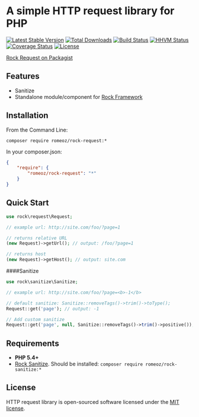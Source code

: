 A simple HTTP request library for PHP
=================

[![Latest Stable Version](https://poser.pugx.org/romeOz/rock-request/v/stable.svg)](https://packagist.org/packages/romeOz/rock-request)
[![Total Downloads](https://poser.pugx.org/romeOz/rock-request/downloads.svg)](https://packagist.org/packages/romeOz/rock-request)
[![Build Status](https://travis-ci.org/romeOz/rock-request.svg?branch=master)](https://travis-ci.org/romeOz/rock-request)
[![HHVM Status](http://hhvm.h4cc.de/badge/romeoz/rock-request.svg)](http://hhvm.h4cc.de/package/romeoz/rock-request)
[![Coverage Status](https://coveralls.io/repos/romeOz/rock-request/badge.svg?branch=master)](https://coveralls.io/r/romeOz/rock-request?branch=master)
[![License](https://poser.pugx.org/romeOz/rock-request/license.svg)](https://packagist.org/packages/romeOz/rock-request)

[Rock Request on Packagist](https://packagist.org/packages/romeOz/rock-request)

Features
-------------------

 * Sanitize
 * Standalone module/component for [Rock Framework](https://github.com/romeOz/rock)

Installation
-------------------

From the Command Line:

```composer require romeoz/rock-request:*```

In your composer.json:

```json
{
    "require": {
        "romeoz/rock-request": "*"
    }
}
```

Quick Start
-------------------

```php
use rock\request\Request;

// example url: http://site.com/foo/?page=1

// returns relative URL
(new Request)->getUrl(); // output: /foo/?page=1

// returns host
(new Request)->getHost(); // output: site.com
```

####Sanitize

```php
use rock\sanitize\Sanitize;

// example url: http://site.com/foo/?page=<b>-1</b>

// default sanitize: Sanitize::removeTags()->trim()->toType(); 
Request::get('page'); // output: -1

// Add custom sanitize
Request::get('page', null, Sanitize::removeTags()->trim()->positive()); // output: 1
```

Requirements
-------------------
 * **PHP 5.4+**
 * [Rock Sanitize](https://github.com/romeOz/rock-sanitize). Should be installed: `composer require romeoz/rock-sanitize:*`

License
-------------------

HTTP request library is open-sourced software licensed under the [MIT license](http://opensource.org/licenses/MIT).
